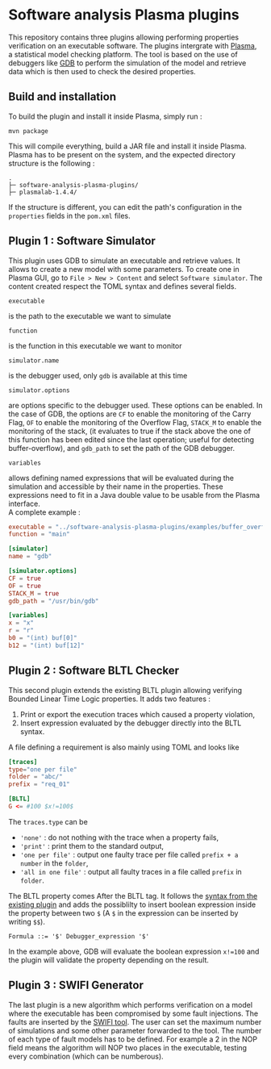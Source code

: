 # Software analysis Plasma plugins
This repository contains three plugins allowing performing properties verification on an executable software.
The plugins intergrate with [Plasma](https://project.inria.fr/plasma-lab/), a statistical model checking platform.
The tool is based on the use of debuggers like [GDB](https://www.gnu.org/software/gdb/) to perform the simulation of the model 
and retrieve data which is then used to check the desired properties.

## Build and installation
To build the plugin and install it inside Plasma, simply run :
```
mvn package
```
This will compile everything, build a JAR file and install it inside Plasma.
Plasma has to be present on the system, and the expected directory structure is the following :
```
.
├─ software-analysis-plasma-plugins/
├─ plasmalab-1.4.4/
```
If the structure is different, you can edit the path's configuration in the `properties` fields in the `pom.xml` files. 

## Plugin 1 : Software Simulator
This plugin uses GDB to simulate an executable and retrieve values. 
It allows to create a new model with some parameters.
To create one in Plasma GUI, go to `File > New > Content` and select `Software simulator`.
The content created respect the TOML syntax and defines several fields.
```
executable
```
is the path to the executable we want to simulate
```
function
```
is the function in this executable we want to monitor
```
simulator.name
```
is the debugger used, only `gdb` is available at this time
```
simulator.options
```
are options specific to the debugger used. 
These options can be enabled. In the case of GDB, the options are `CF` to enable the monitoring of the Carry Flag, 
`OF` to enable the monitoring of the Overflow Flag,
`STACK_M` to enable the monitoring of the stack,
(it evaluates to true if the stack above the one of this function has been edited since the last operation; useful for detecting buffer-overflow),
and `gdb_path` to set the path of the GDB debugger.
```
variables
```
allows defining named expressions that will be evaluated during the simulation and accessible by their name in the properties.
These expressions need to fit in a Java double value to be usable from the Plasma interface.  
A complete example : 
```toml
executable = "../software-analysis-plasma-plugins/examples/buffer_overflow/buffer_overflow"
function = "main"

[simulator]
name = "gdb"

[simulator.options]
CF = true
OF = true
STACK_M = true
gdb_path = "/usr/bin/gdb"

[variables]
x = "x"
r = "r"
b0 = "(int) buf[0]"
b12 = "(int) buf[12]"
```
## Plugin 2 : Software BLTL Checker

This second plugin extends the existing BLTL plugin allowing verifying Bounded Linear Time Logic properties. 
It adds two  features : 
1. Print or export the execution traces which caused a property violation,
2. Insert expression evaluated by the debugger directly into the BLTL syntax.

A file defining a requirement is also mainly using TOML and looks like
```toml
[traces]
type="one per file"
folder = "abc/"
prefix = "req_01"

[BLTL]
G <= #100 $x!=100$
``` 
The `traces.type` can be 
* `'none'` : do not nothing with the trace when a property fails,
* `'print'` : print them to the standard output,
* `'one per file'` : output one faulty trace per file called `prefix + a number` in the `folder`,
* `'all in one file'` : output all faulty traces in a file called `prefix` in `folder`.

The BLTL property comes After the BLTL tag. It follows the [syntax from the existing plugin](http://plasma-lab.gforge.inria.fr/plasma_lab_doc/1.4.4/html/languages/bltl.html#b-ltl-grammar)
and adds the possiblilty to insert boolean expression inside the property between two `$` (A `$` in the expression can be inserted by writing `$$`).
```
Formula ::= '$' Debugger_expression '$'
```
In the example above, GDB will evaluate the boolean expression `x!=100` and the plugin will validate the property depending on the result.

## Plugin 3 : SWIFI Generator
The last plugin is a new algorithm which performs verification on a model where the executable has been compromised by some fault injections. 
The faults are inserted by the [SWIFI tool](https://github.com/chenoya/swifi-tool). 
The user can set the maximum number of simulations and some other parameter forwarded to the tool.
The number of each type of fault models has to be defined. For example a 2 in the NOP field means the algorithm will NOP two places in the executable, testing every combination (which can be numberous).